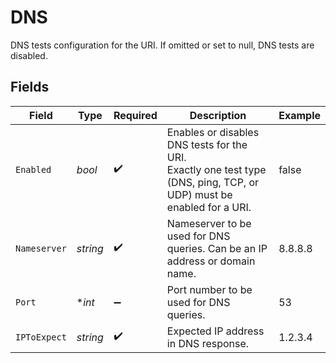 # DNS

DNS tests configuration for the URI. If omitted or set to null, DNS tests are disabled.


## Fields

| Field                                                                                                                | Type                                                                                                                 | Required                                                                                                             | Description                                                                                                          | Example                                                                                                              |
| -------------------------------------------------------------------------------------------------------------------- | -------------------------------------------------------------------------------------------------------------------- | -------------------------------------------------------------------------------------------------------------------- | -------------------------------------------------------------------------------------------------------------------- | -------------------------------------------------------------------------------------------------------------------- |
| `Enabled`                                                                                                            | *bool*                                                                                                               | :heavy_check_mark:                                                                                                   | Enables or disables DNS tests for the URI.<br/>Exactly one test type (DNS, ping, TCP, or UDP) must be enabled for a URI. | false                                                                                                                |
| `Nameserver`                                                                                                         | *string*                                                                                                             | :heavy_check_mark:                                                                                                   | Nameserver to be used for DNS queries. Can be an IP address or domain name.                                          | 8.8.8.8                                                                                                              |
| `Port`                                                                                                               | **int*                                                                                                               | :heavy_minus_sign:                                                                                                   | Port number to be used for DNS queries.                                                                              | 53                                                                                                                   |
| `IPToExpect`                                                                                                         | *string*                                                                                                             | :heavy_check_mark:                                                                                                   | Expected IP address in DNS response.                                                                                 | 1.2.3.4                                                                                                              |